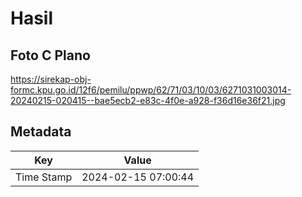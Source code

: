 # Hasil

## Foto C Plano

https://sirekap-obj-formc.kpu.go.id/12f6/pemilu/ppwp/62/71/03/10/03/6271031003014-20240215-020415--bae5ecb2-e83c-4f0e-a928-f36d16e36f21.jpg


## Metadata

| Key        | Value               |
| ---------- | ------------------- |
| Time Stamp | 2024-02-15 07:00:44 |



